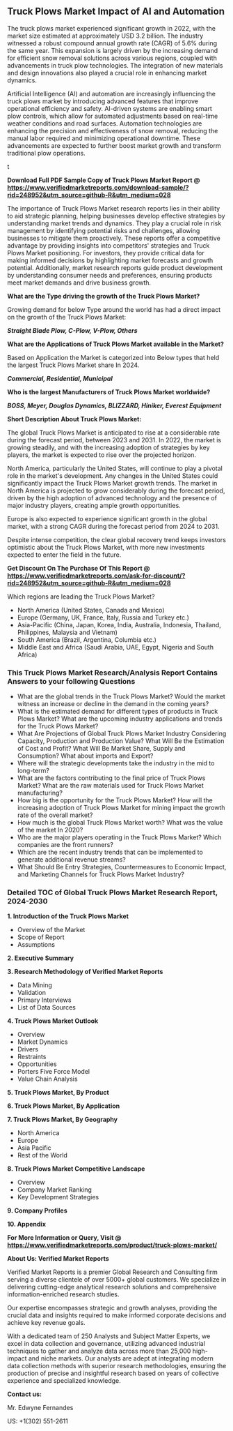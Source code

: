 <h2>Truck Plows Market Impact of AI and Automation</h2><p>The truck plows market experienced significant growth in 2022, with the market size estimated at approximately USD 3.2 billion. The industry witnessed a robust compound annual growth rate (CAGR) of 5.6% during the same year. This expansion is largely driven by the increasing demand for efficient snow removal solutions across various regions, coupled with advancements in truck plow technologies. The integration of new materials and design innovations also played a crucial role in enhancing market dynamics.</p><p>Artificial Intelligence (AI) and automation are increasingly influencing the truck plows market by introducing advanced features that improve operational efficiency and safety. AI-driven systems are enabling smart plow controls, which allow for automated adjustments based on real-time weather conditions and road surfaces. Automation technologies are enhancing the precision and effectiveness of snow removal, reducing the manual labor required and minimizing operational downtime. These advancements are expected to further boost market growth and transform traditional plow operations.</p>t</p><p id="" class=""><strong>Download Full PDF Sample Copy of Truck Plows Market Report @ <a href="https://www.verifiedmarketreports.com/download-sample/?rid=248952&utm_source=github-R&utm_medium=028" target="_blank">https://www.verifiedmarketreports.com/download-sample/?rid=248952&utm_source=github-R&utm_medium=028</a></strong></p><p>The importance of&nbsp;Truck Plows Market research reports lies in their ability to aid strategic planning, helping businesses develop effective strategies by understanding market trends and dynamics. They play a crucial role in risk management by identifying potential risks and challenges, allowing businesses to mitigate them proactively. These reports offer a competitive advantage by providing insights into competitors' strategies and Truck Plows Market positioning. For investors, they provide critical data for making informed decisions by highlighting market forecasts and growth potential. Additionally, market research reports guide product development by understanding consumer needs and preferences, ensuring products meet market demands and drive business growth.</p><p><strong>What are the&nbsp;Type driving the growth of the Truck Plows Market?</strong></p><p id="" class="">Growing demand for below Type around the world has had a direct impact on the growth of the Truck Plows Market:</p><em><strong>Straight Blade Plow, C-Plow, V-Plow, Others</strong></em></p><strong>What are the&nbsp;Applications&nbsp;of Truck Plows Market available in the Market?</strong></p><p id="" class="">Based on Application the Market is categorized into Below types that held the largest Truck Plows Market share In 2024.</p><em><strong>Commercial, Residential, Municipal</strong></em></p><strong>Who is the largest Manufacturers of Truck Plows Market worldwide?</strong></p><p><em><strong>BOSS, Meyer, Douglas Dynamics, BLIZZARD, Hiniker, Everest Equipment</strong></em></p><p id="" class=""><strong>Short Description About Truck Plows Market:</strong></p><p>The global Truck Plows Market is anticipated to rise at a considerable rate during the forecast period, between 2023 and 2031. In 2022, the market is growing steadily, and with the increasing adoption of strategies by key players, the market is expected to rise over the projected horizon.</p><p>North America, particularly the United States, will continue to play a pivotal role in the market's development. Any changes in the United States could significantly impact the Truck Plows Market growth trends. The market in North America is projected to grow considerably during the forecast period, driven by the high adoption of advanced technology and the presence of major industry players, creating ample growth opportunities.</p><p>Europe is also expected to experience significant growth in the global market, with a strong CAGR during the forecast period from 2024 to 2031.</p><p>Despite intense competition, the clear global recovery trend keeps investors optimistic about the Truck Plows Market, with more new investments expected to enter the field in the future.</p><p id="" class=""><strong>Get Discount On The Purchase Of This Report @ <a href="https://www.verifiedmarketreports.com/ask-for-discount/?rid=248952&utm_source=github-R&utm_medium=028" target="_blank">https://www.verifiedmarketreports.com/ask-for-discount/?rid=248952&utm_source=github-R&utm_medium=028</a></strong></p>Which regions are leading the Truck Plows Market?</p><ul><li>North America (United States, Canada and Mexico)</li><li>Europe (Germany, UK, France, Italy, Russia and Turkey etc.)</li><li>Asia-Pacific (China, Japan, Korea, India, Australia, Indonesia, Thailand, Philippines, Malaysia and Vietnam)</li><li>South America (Brazil, Argentina, Columbia etc.)</li><li>Middle East and Africa (Saudi Arabia, UAE, Egypt, Nigeria and South Africa)</li></ul><h3 id="" class="">This Truck Plows Market Research/Analysis Report Contains Answers to your following Questions</h3><ul><li>What are the global trends in the Truck Plows Market? Would the market witness an increase or decline in the demand in the coming years?</li><li>What is the estimated demand for different types of products in Truck Plows Market? What are the upcoming industry applications and trends for the Truck Plows Market?</li><li>What Are Projections of Global Truck Plows Market Industry Considering Capacity, Production and Production Value? What Will Be the Estimation of Cost and Profit? What Will Be Market Share, Supply and Consumption? What about imports and Export?</li><li>Where will the strategic developments take the industry in the mid to long-term?</li><li>What are the factors contributing to the final price of Truck Plows Market? What are the raw materials used for Truck Plows Market manufacturing?</li><li>How big is the opportunity for the Truck Plows Market? How will the increasing adoption of Truck Plows Market for mining impact the growth rate of the overall market?</li><li>How much is the global Truck Plows Market worth? What was the value of the market In 2020?</li><li>Who are the major players operating in the Truck Plows Market? Which companies are the front runners?</li><li>Which are the recent industry trends that can be implemented to generate additional revenue streams?</li><li>What Should Be Entry Strategies, Countermeasures to Economic Impact, and Marketing Channels for Truck Plows Market Industry?</li></ul><h3 id="" class="">Detailed TOC of Global Truck Plows Market Research Report, 2024-2030</h3><p id="" class=""><strong>1. Introduction of the Truck Plows Market</strong></p><ul><li>Overview of the Market</li><li>Scope of Report</li><li>Assumptions</li></ul><p id="" class=""><strong>2. Executive Summary</strong></p><p id="" class=""><strong>3. Research Methodology of Verified Market Reports</strong></p><ul><li>Data Mining</li><li>Validation</li><li>Primary Interviews</li><li>List of Data Sources</li></ul><p id="" class=""><strong>4. Truck Plows Market Outlook</strong></p><ul><li>Overview</li><li>Market Dynamics</li><li>Drivers</li><li>Restraints</li><li>Opportunities</li><li>Porters Five Force Model</li><li>Value Chain Analysis</li></ul><p id="" class=""><strong>5. Truck Plows Market, By Product</strong></p><p id="" class=""><strong>6. Truck Plows Market, By Application</strong></p><p id="" class=""><strong>7. Truck Plows Market, By Geography</strong></p><ul><li>North America</li><li>Europe</li><li>Asia Pacific</li><li>Rest of the World</li></ul><p id="" class=""><strong>8. Truck Plows Market Competitive Landscape</strong></p><ul><li>Overview</li><li>Company Market Ranking</li><li>Key Development Strategies</li></ul><p id="" class=""><strong>9. Company Profiles</strong></p><p id="" class=""><strong>10. Appendix</strong></p><p id="" class=""><strong>For More Information or Query, Visit @ <a href="https://www.verifiedmarketreports.com/product/truck-plows-market/" target="_blank">https://www.verifiedmarketreports.com/product/truck-plows-market/</a></strong></p><p id="" class=""><strong>About Us: Verified Market Reports</strong></p><p id="" class="">Verified Market Reports is a premier Global Research and Consulting firm serving a diverse clientele of over 5000+ global customers. We specialize in delivering cutting-edge analytical research solutions and comprehensive information-enriched research studies.</p><p id="" class="">Our expertise encompasses strategic and growth analyses, providing the crucial data and insights required to make informed corporate decisions and achieve key revenue goals.</p><p id="" class="">With a dedicated team of 250 Analysts and Subject Matter Experts, we excel in data collection and governance, utilizing advanced industrial techniques to gather and analyze data across more than 25,000 high-impact and niche markets. Our analysts are adept at integrating modern data collection methods with superior research methodologies, ensuring the production of precise and insightful research based on years of collective experience and specialized knowledge.</p><p id="" class=""><strong>Contact us:</strong></p><p id="" class="">Mr. Edwyne Fernandes</p><p id="" class="">US: +1(302) 551-2611</p>